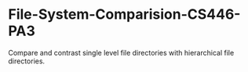 # File-System-Comparision-CS446-PA3
Compare and contrast single level file directories with hierarchical file directories.
